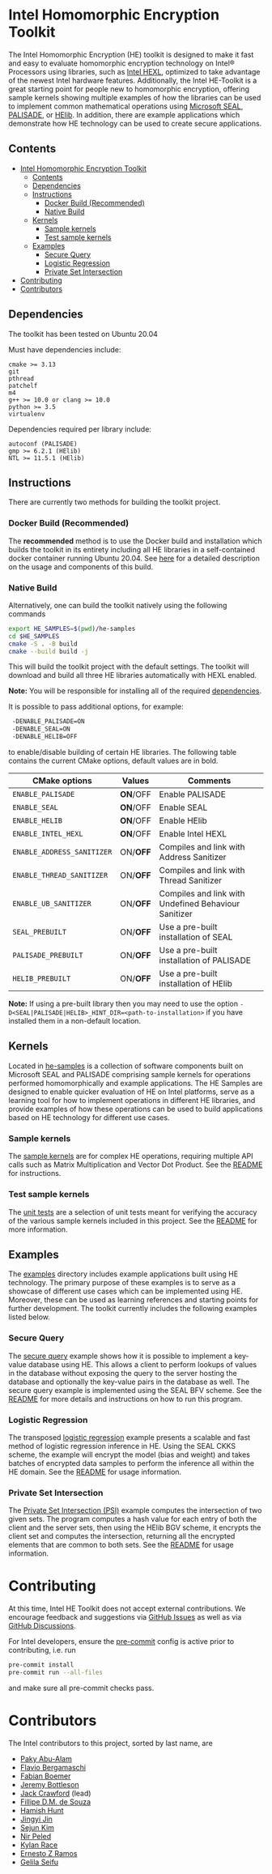 # Intel Homomorphic Encryption Toolkit
The Intel Homomorphic Encryption (HE) toolkit is designed to make it fast and
easy to evaluate homomorphic encryption technology on Intel® Processors using
libraries, such as [Intel HEXL](https://github.com/intel/hexl), optimized to
take advantage of the newest Intel hardware features.  Additionally, the Intel
HE-Toolkit is a great starting point for people new to homomorphic encryption,
offering sample kernels showing multiple examples of how the libraries can be
used to implement common mathematical operations using
[Microsoft SEAL](https://github.com/microsoft/SEAL),
[PALISADE](https://gitlab.com/palisade/palisade-release), or
[HElib](https://github.com/homenc/HElib). In addition, there are example
applications which demonstrate how HE technology can be used to create secure
applications.

## Contents
- [Intel Homomorphic Encryption Toolkit](#intel-homomorphic-encryption-toolkit)
  - [Contents](#contents)
  - [Dependencies](#dependencies)
  - [Instructions](#instructions)
    - [Docker Build (Recommended)](#docker-build-recommended)
    - [Native Build](#native-build)
  - [Kernels](#kernels)
    - [Sample kernels](#sample-kernels)
    - [Test sample kernels](#test-sample-kernels)
  - [Examples](#examples)
    - [Secure Query](#secure-query)
    - [Logistic Regression](#logistic-regression)
    - [Private Set Intersection](#private-set-intersection)
- [Contributing](#contributing)
- [Contributors](#contributors)

## Dependencies
The toolkit has been tested on Ubuntu 20.04

Must have dependencies include:
```
cmake >= 3.13
git
pthread
patchelf
m4
g++ >= 10.0 or clang >= 10.0
python >= 3.5
virtualenv
```


Dependencies required per library include:
```
autoconf (PALISADE)
gmp >= 6.2.1 (HElib)
NTL >= 11.5.1 (HElib)
```

## Instructions
There are currently two methods for building the toolkit project.

### Docker Build (Recommended)
The **recommended** method is to use the Docker build and installation which
builds the toolkit in its entirety including all HE libraries in a
self-contained docker container running Ubuntu 20.04. See [here](docker) for a
detailed description on the usage and components of this build.

### Native Build
Alternatively, one can build the toolkit natively using the following commands

```bash
export HE_SAMPLES=$(pwd)/he-samples
cd $HE_SAMPLES
cmake -S . -B build
cmake --build build -j
```

This will build the toolkit project with the default settings. The toolkit will
download and build all three HE libraries automatically with HEXL enabled.

**Note:** You will be responsible for installing all of the required
[dependencies](#dependencies).

It is possible to pass additional options, for example:
```bash
 -DENABLE_PALISADE=ON
 -DENABLE_SEAL=ON
 -DENABLE_HELIB=OFF
```
to enable/disable building of certain HE libraries. The following table
contains the current CMake options, default values are in bold.

| CMake options            | Values   | Comments      |
|--------------------------|----------|---------------|
|`ENABLE_PALISADE`         |**ON**/OFF|Enable PALISADE|
|`ENABLE_SEAL`             |**ON**/OFF|Enable SEAL|
|`ENABLE_HELIB`            |**ON**/OFF|Enable HElib|
|`ENABLE_INTEL_HEXL`       |**ON**/OFF|Enable Intel HEXL|
|`ENABLE_ADDRESS_SANITIZER`|ON/**OFF**|Compiles and link with Address Sanitizer|
|`ENABLE_THREAD_SANITIZER` |ON/**OFF**|Compiles and link with Thread Sanitizer|
|`ENABLE_UB_SANITIZER`     |ON/**OFF**|Compiles and link with Undefined Behaviour Sanitizer|
|`SEAL_PREBUILT`           |ON/**OFF**|Use a pre-built installation of SEAL|
|`PALISADE_PREBUILT`       |ON/**OFF**|Use a pre-built installation of PALISADE|
|`HELIB_PREBUILT`          |ON/**OFF**|Use a pre-built installation of HElib|

**Note:** If using a pre-built library then you may need to use the option
`-D<SEAL|PALISADE|HELIB>_HINT_DIR=<path-to-installation>` if you have installed
them in a non-default location.


## Kernels
Located in [he-samples](he-samples) is a collection of software components
built on Microsoft SEAL and PALISADE comprising sample kernels for operations
performed homomorphically and example applications. The HE Samples are designed
to enable quicker evaluation of HE on Intel platforms, serve as a learning tool
for how to implement operations in different HE libraries, and provide examples
of how these operations can be used to build applications based on HE
technology for different use cases.

### Sample kernels
The [sample kernels](he-samples/sample-kernels) are for complex HE operations,
requiring multiple API calls such as Matrix Multiplication and Vector Dot
Product. See the [README](he-samples/sample-kernels/README.md) for
instructions.

### Test sample kernels
The [unit tests](he-samples/sample-kernels/test) are a selection of unit tests
meant for verifying the accuracy of the various sample kernels included in this
project.  See the [README](he-samples/sample-kernels/test/README.md) for
more information.


## Examples
The [examples](he-samples/examples) directory includes example applications
built using HE technology. The primary purpose of these examples is to serve as
a showcase of different use cases which can be implemented using HE. Moreover,
these can be used as learning references and starting points for further
development. The toolkit currently includes the following examples listed
below.

### Secure Query
The [secure query](he-samples/examples/secure-query) example shows how it is
possible to implement a key-value database using HE. This allows a client to
perform lookups of values in the database without exposing the query to the
server hosting the database and optionally the key-value pairs in the database
as well. The secure query example is implemented using the SEAL BFV scheme. See
the [README](he-samples/examples/secure-query/README.md) for more details and
instructions on how to run this program.

### Logistic Regression
The transposed [logistic regression](he-samples/examples/logistic-regression)
example presents a scalable and fast method of logistic regression inference in
HE. Using the SEAL CKKS scheme, the example will encrypt the model (bias and
weight) and takes batches of encrypted data samples to perform the inference
all within the HE domain. See the
[README](he-samples/examples/logistic-regression/README.md) for usage
information.

### Private Set Intersection
The [Private Set Intersection (PSI)](he-samples/examples/psi) example computes the intersection of two
given sets. The program computes a hash value for each entry of both the client
and the server sets, then using the HElib BGV scheme, it encrypts the client
set and computes the intersection, returning all the encrypted elements that
are common to both sets. See the [README](he-samples/examples/psi/README.md)
for usage information.

# Contributing
At this time, Intel HE Toolkit does not accept external contributions. We
encourage feedback and suggestions via
[GitHub Issues](https://github.com/intel/he-toolkit/issues) as well as via
[GitHub Discussions](https://github.com/intel/he-toolkit/discussions).

For Intel developers, ensure the [pre-commit](https://pre-commit.com) config is
active prior to contributing, i.e. run
```bash
pre-commit install
pre-commit run --all-files
```
and make sure all pre-commit checks pass.

# Contributors
The Intel contributors to this project, sorted by last name, are
  - [Paky Abu-Alam](https://www.linkedin.com/in/paky-abu-alam-89797710/)
  - [Flavio Bergamaschi](https://www.linkedin.com/in/flavio-bergamaschi)
  - [Fabian Boemer](https://www.linkedin.com/in/fabian-boemer-5a40a9102/)
  - [Jeremy Bottleson](https://www.linkedin.com/in/jeremy-bottleson-38852a7/)
  - [Jack Crawford](https://www.linkedin.com/in/jacklhcrawford/) (lead)
  - [Fillipe D.M. de Souza](https://www.linkedin.com/in/fillipe-d-m-de-souza-a8281820/)
  - [Hamish Hunt](https://www.linkedin.com/in/hamish-hunt/)
  - [Jingyi Jin](https://www.linkedin.com/in/jingyi-jin-655735/)
  - [Sejun Kim](https://www.linkedin.com/in/sejun-kim-2b1b4866/)
  - [Nir Peled](https://www.linkedin.com/in/nir-peled-4a52266/)
  - [Kylan Race](https://www.linkedin.com/in/kylanrace/)
  - [Ernesto Z Ramos](https://www.linkedin.com/in/sidezr)
  - [Gelila Seifu](https://www.linkedin.com/in/gelila-seifu/)
